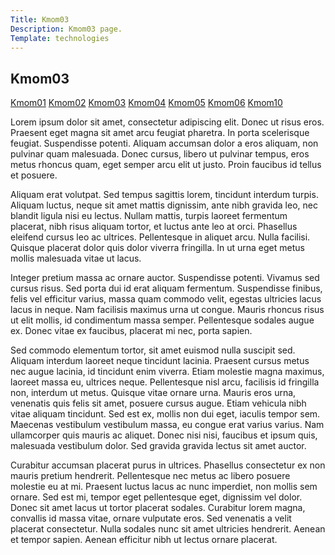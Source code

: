 ```yaml
---
Title: Kmom03
Description: Kmom03 page.
Template: technologies
---
```

<section class="subpage">
<h1>Kmom03</h1>
<div class="links">
<a href="kmom01">Kmom01</a>
<a href="kmom02">Kmom02</a>
<a href="kmom03" class="active">Kmom03</a>
<a href="kmom04">Kmom04</a>
<a href="kmom05">Kmom05</a>
<a href="kmom06">Kmom06</a>
<a href="kmom10">Kmom10</a>
</div>
<div class="text">
<p>
Lorem ipsum dolor sit amet, consectetur adipiscing elit. Donec ut risus eros. Praesent eget magna sit amet arcu feugiat pharetra. In porta scelerisque feugiat. Suspendisse potenti. Aliquam accumsan dolor a eros aliquam, non pulvinar quam malesuada. Donec cursus, libero ut pulvinar tempus, eros metus rhoncus quam, eget semper arcu elit ut justo. Proin faucibus id tellus et posuere.</p>
<p>
Aliquam erat volutpat. Sed tempus sagittis lorem, tincidunt interdum turpis. Aliquam luctus, neque sit amet mattis dignissim, ante nibh gravida leo, nec blandit ligula nisi eu lectus. Nullam mattis, turpis laoreet fermentum placerat, nibh risus aliquam tortor, et luctus ante leo at orci. Phasellus eleifend cursus leo ac ultrices. Pellentesque in aliquet arcu. Nulla facilisi. Quisque placerat dolor quis dolor viverra fringilla. In ut urna eget metus mollis malesuada vitae ut lacus.
</p>
<p>
Integer pretium massa ac ornare auctor. Suspendisse potenti. Vivamus sed cursus risus. Sed porta dui id erat aliquam fermentum. Suspendisse finibus, felis vel efficitur varius, massa quam commodo velit, egestas ultricies lacus lacus in neque. Nam facilisis maximus urna ut congue. Mauris rhoncus risus ut elit mollis, id condimentum massa semper. Pellentesque sodales augue ex. Donec vitae ex faucibus, placerat mi nec, porta sapien.
</p>
<p>
Sed commodo elementum tortor, sit amet euismod nulla suscipit sed. Aliquam interdum laoreet neque tincidunt lacinia. Praesent cursus metus nec augue lacinia, id tincidunt enim viverra. Etiam molestie magna maximus, laoreet massa eu, ultrices neque. Pellentesque nisl arcu, facilisis id fringilla non, interdum ut metus. Quisque vitae ornare urna. Mauris eros urna, venenatis quis felis sit amet, posuere cursus augue. Etiam vehicula nibh vitae aliquam tincidunt. Sed est ex, mollis non dui eget, iaculis tempor sem. Maecenas vestibulum vestibulum massa, eu congue erat varius varius. Nam ullamcorper quis mauris ac aliquet. Donec nisi nisi, faucibus et ipsum quis, malesuada vestibulum dolor. Sed gravida gravida lectus sit amet auctor.
</p>
<p>
Curabitur accumsan placerat purus in ultrices. Phasellus consectetur ex non mauris pretium hendrerit. Pellentesque nec metus ac libero posuere molestie eu at mi. Praesent luctus lacus ac nunc imperdiet, non mollis sem ornare. Sed est mi, tempor eget pellentesque eget, dignissim vel dolor. Donec sit amet lacus ut tortor placerat sodales. Curabitur lorem magna, convallis id massa vitae, ornare vulputate eros. Sed venenatis a velit placerat consectetur. Nulla sodales nunc sit amet ultricies hendrerit. Aenean et tempor sapien. Aenean efficitur nibh ut lectus ornare placerat.
</p>
</div>
</section>